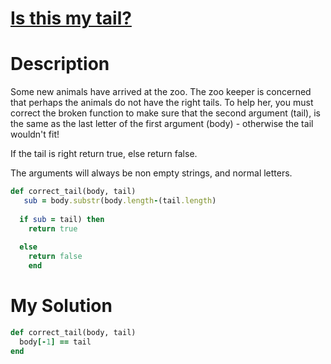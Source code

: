 # [Is this my tail?](https://www.codewars.com/kata/56f695399400f5d9ef000af5)

# Description
Some new animals have arrived at the zoo. The zoo keeper is concerned that perhaps the animals do not have the right 
tails. To help her, you must correct the broken function to make sure that the second argument (tail), is the same as 
the last letter of the first argument (body) - otherwise the tail wouldn't fit!

If the tail is right return true, else return false.

The arguments will always be non empty strings, and normal letters.

```ruby
def correct_tail(body, tail)
   sub = body.substr(body.length-(tail.length)
  
  if sub = tail) then
    return true
  
  else 
    return false
    end
```

# My Solution
```ruby
def correct_tail(body, tail)
  body[-1] == tail
end  
```
